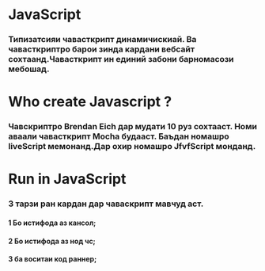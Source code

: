 # JavaScript

### Типизатсияи чавасткрипт динамичискиай. Ва чавасткриптро барои зинда кардани вебсайт сохтаанд.Чавасткрипт ин единий забони барномасози мебошад.

# Who create Javascript ?

### Чавскриптро Brendan Eich дар мудати 10 руз сохтааст. Номи аваали чавасткрипт Mocha будааст. Баъдан номашро liveScript мемонанд.Дар охир номашро JfvfScript монданд.

# Run in JavaScript
### 3 тарзи ран кардан дар чаваскрипт мавчуд аст.
#### 1 Бо истифода аз кансол;
#### 2 Бо истифода аз нод чc;
#### 3 ба воситаи код раннер;